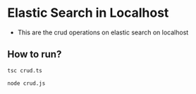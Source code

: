 # Elastic Search in Localhost

* This are the crud operations on elastic search on localhost

## How to run?

```bash
tsc crud.ts

node crud.js

```
